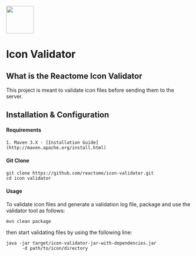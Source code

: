 [<img src=https://user-images.githubusercontent.com/6883670/31999264-976dfb86-b98a-11e7-9432-0316345a72ea.png height=75 />](https://reactome.org)

# Icon Validator

## What is the Reactome Icon Validator

This project is meant to validate icon files before sending them to the server.

## Installation & Configuration

#### Requirements 
    1. Maven 3.X - [Installation Guide](http://maven.apache.org/install.html)
    
#### Git Clone
```console
git clone https://github.com/reactome/icon-validator.git 
cd icon validator
```

#### Usage
To validate icon files and generate a validation log file, package and use the validator tool as follows:

```console
mvn clean package
```
then start validating files by using the following line:

```console
java -jar target/icon-validator-jar-with-dependencies.jar
      -d path/to/icon/directory
```






